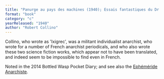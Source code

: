 ```yaml
---
title: "Panurge au pays des machines (1940); Essais fantastiques du Dr Rob (1966)"
format: "book"
category: "c"
yearReleased: "1940"
author: "Robert Collino"
---
```


Collino, who wrote as 'Ixigrec', was a militant individualist anarchist, who wrote for a number of French anarchist periodicals, and who also wrote these two science fiction works, which appear not to have been translated, and indeed seem to be impossible to find even in French.

Noted in the 2014 Bottled Wasp Pocket Diary; and see also the [Ephéméride Anarchiste](https://www.ephemanar.net/mai03.html).
